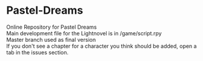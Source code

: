 # Pastel-Dreams
Online Repository for Pastel Dreams<br>
Main development file for the Lightnovel is in /game/script.rpy<br>
Master branch used as final version<br>
If you don't see a chapter for a character you think should be added, open a tab in the issues section.
